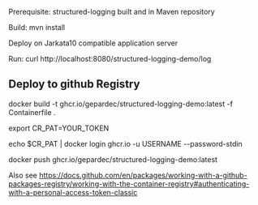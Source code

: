 Prerequisite: structured-logging built and in Maven repository

Build: mvn install

Deploy on Jarkata10 compatible application server

Run: curl http://localhost:8080/structured-logging-demo/log


## Deploy to github Registry

docker build -t ghcr.io/gepardec/structured-logging-demo:latest -f Containerfile .

export CR_PAT=YOUR_TOKEN

echo $CR_PAT | docker login ghcr.io -u USERNAME --password-stdin

docker push ghcr.io/gepardec/structured-logging-demo:latest

Also see https://docs.github.com/en/packages/working-with-a-github-packages-registry/working-with-the-container-registry#authenticating-with-a-personal-access-token-classic
